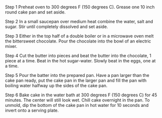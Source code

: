 Step 1
Preheat oven to 300 degrees F (150 degrees C). Grease one 10 inch round cake pan and set aside.

Step 2
In a small saucepan over medium heat combine the water, salt and sugar. Stir until completely dissolved and set aside.

Step 3
Either in the top half of a double boiler or in a microwave oven melt the bittersweet chocolate. Pour the chocolate into the bowl of an electric mixer.

Step 4
Cut the butter into pieces and beat the butter into the chocolate, 1 piece at a time. Beat in the hot sugar-water. Slowly beat in the eggs, one at a time.

Step 5
Pour the batter into the prepared pan. Have a pan larger than the cake pan ready, put the cake pan in the larger pan and fill the pan with boiling water halfway up the sides of the cake pan.

Step 6
Bake cake in the water bath at 300 degrees F (150 degrees C) for 45 minutes. The center will still look wet. Chill cake overnight in the pan. To unmold, dip the bottom of the cake pan in hot water for 10 seconds and invert onto a serving plate.